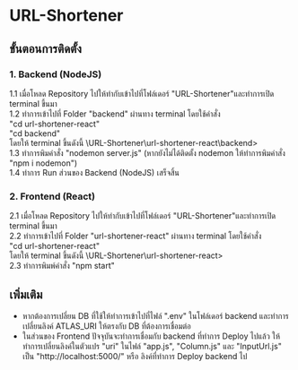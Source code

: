 # URL-Shortener

## ขั้นตอนการติดตั้ง

### 1. Backend (NodeJS)
  1.1 เมื่อโหลด Repository ไปให้ทำกับเข้าไปที่โฟล์เดอร์ "URL-Shortener"และทำการเปิด terminal ขึ้นมา<br/>
  1.2 ทำการเข้าไปที่ Folder "backend" ผ่านทาง terminal โดยใช้คำสั่ง <br/>
  "cd url-shortener-react" <br/>
  "cd backend" <br/>
  โดยให้ terminal ขึ้นดังนี้ \URL-Shortener\url-shortener-react\backend> <br/>
  1.3 ทำการพิมคำสั่ง "nodemon server.js" (หากยังไม่ได้ติดตั้ง nodemon ให้ทำการพิมคำสั่ง "npm i nodemon") <br/>
  1.4 ทำการ Run ส่วนของ Backend (NodeJS) เสร็จสิ้น <br/>
  
### 2. Frontend (React)
  2.1 เมื่อโหลด Repository ไปให้ทำกับเข้าไปที่โฟล์เดอร์ "URL-Shortener"และทำการเปิด terminal ขึ้นมา <br/>
  2.2 ทำการเข้าไปที่ Folder "url-shortener-react" ผ่านทาง terminal โดยใช้คำสั่ง <br/>
  "cd url-shortener-react" <br/>
  โดยให้ terminal ขึ้นดังนี้ \URL-Shortener\url-shortener-react\> <br/>
  2.3 ทำการพิมพ์คำสั่ง "npm start" <br/>
  
  
## เพิ่มเติม

- หากต้องการเปลี่ยน DB ที่ใช้ให้ทำการเข้าไปที่ไฟล์ ".env" ในโฟล์เดอร์ backend และทำการเปลี่ยนลิงค์ ATLAS_URI ให้ตรงกับ DB ที่ต้องการเชื่อมต่อ
- ในส่วนของ Frontend ปัจจุบันจะทำการเชื่อมกับ backend ที่ทำการ Deploy ไปแล้ว ให้ทำการเปลี่ยนลิงค์ในตัวแปร "uri" ในไฟล์ "app.js", "Column.js" และ "InputUrl.js" เป็น "http://localhost:5000/" หรือ ลิงค์ที่ทำการ Deploy backend ไป

